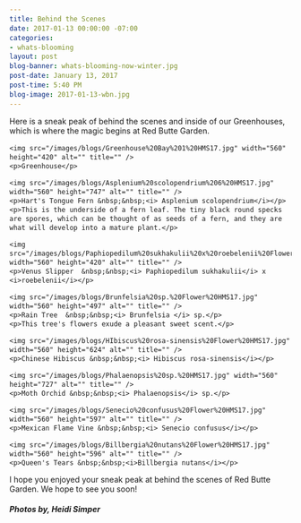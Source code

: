 ```yaml
---
title: Behind the Scenes
date: 2017-01-13 00:00:00 -07:00
categories:
- whats-blooming
layout: post
blog-banner: whats-blooming-now-winter.jpg
post-date: January 13, 2017
post-time: 5:40 PM
blog-image: 2017-01-13-wbn.jpg
---
```


<div class="text-center"><p>Here is a sneak peak of behind the scenes and inside of our Greenhouses, which is where the magic begins at Red Butte Garden.</p></div>

<div class="text-center">
	
	<img src="/images/blogs/Greenhouse%20Bay%201%20HMS17.jpg" width="560" height="420" alt="" title="" />
	<p>Greenhouse</p>

</div>

<div class="text-center">

	<img src="/images/blogs/Asplenium%20scolopendrium%206%20HMS17.jpg" width="560" height="747" alt="" title="" />
	<p>Hart's Tongue Fern &nbsp;&nbsp;<i> Asplenium scolopendrium</i></p>
	<p>This is the underside of a fern leaf. The tiny black round specks are spores, which can be thought of as seeds of a fern, and they are what will develop into a mature plant.</p>

</div>

<div class="text-center">

	<img src="/images/blogs/Paphiopedilum%20sukhakulii%20x%20roebelenii%20Flower%20HMS17.jpg" width="560" height="420" alt="" title="" />
	<p>Venus Slipper  &nbsp;&nbsp;<i> Paphiopedilum sukhakulii</i> x <i>roebelenii</i></p>

</div>

<div class="text-center">

	<img src="/images/blogs/Brunfelsia%20sp.%20Flower%20HMS17.jpg" width="560" height="497" alt="" title="" />
	<p>Rain Tree  &nbsp;&nbsp;<i> Brunfelsia </i> sp.</p>
	<p>This tree's flowers exude a pleasant sweet scent.</p>

</div>

<div class="text-center">

	<img src="/images/blogs/HIbiscus%20rosa-sinensis%20Flower%20HMS17.jpg" width="560" height="624" alt="" title="" />
	<p>Chinese Hibiscus &nbsp;&nbsp;<i> Hibiscus rosa-sinensis</i></p>

</div>

<div class="text-center">

	<img src="/images/blogs/Phalaenopsis%20sp.%20HMS17.jpg" width="560" height="727" alt="" title="" />
	<p>Moth Orchid &nbsp;&nbsp;<i> Phalaenopsis</i> sp.</p>

</div>

<div class="text-center">

	<img src="/images/blogs/Senecio%20confusus%20Flower%20HMS17.jpg" width="560" height="597" alt="" title="" />
	<p>Mexican Flame Vine &nbsp;&nbsp;<i> Senecio confusus</i></p>

</div>

<div class="text-center">

	<img src="/images/blogs/Billbergia%20nutans%20Flower%20HMS17.jpg" width="560" height="596" alt="" title="" />
	<p>Queen's Tears &nbsp;&nbsp;<i>Billbergia nutans</i></p>

</div>

<div class="text-center"><p>I hope you enjoyed your sneak peak at behind the scenes of Red Butte Garden. We hope to see you soon!</p></div>

<h5 class="text-center green">Photos by, Heidi Simper</h5>